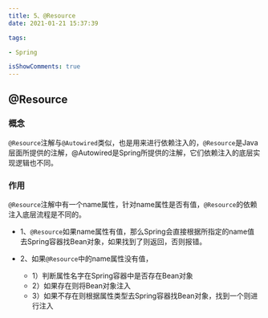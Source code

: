 ```yaml
---
title: 5、@Resource
date: 2021-01-21 15:37:39

tags:

- Spring

isShowComments: true
---
```


## @Resource

### 概念

`@Resource`注解与`@Autowired`类似，也是用来进行依赖注入的，`@Resource`是Java层面所提供的注解，@Autowired是Spring所提供的注解，它们依赖注入的底层实现逻辑也不同。

### 作用

`@Resource`注解中有一个name属性，针对name属性是否有值，`@Resource`的依赖注入底层流程是不同的。

- 1、`@Resource`如果name属性有值，那么Spring会直接根据所指定的name值去Spring容器找Bean对象，如果找到了则返回，否则报错。

- 2、如果`@Resource`中的name属性没有值，
    - 1）判断属性名字在Spring容器中是否存在Bean对象
    - 2）如果存在则将Bean对象注入
    - 3）如果不存在则根据属性类型去Spring容器找Bean对象，找到一个则进行注入


